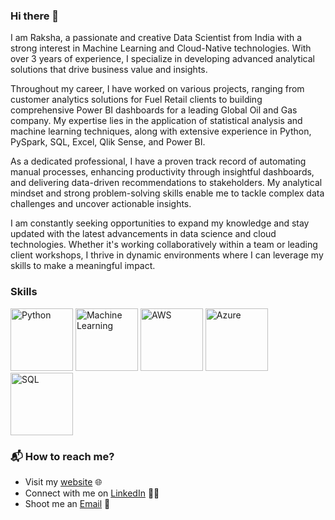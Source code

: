 ### Hi there 👋
I am Raksha, a passionate and creative Data Scientist from India with a strong interest in Machine Learning and Cloud-Native technologies. With over 3 years of experience, I specialize in developing advanced analytical solutions that drive business value and insights.

Throughout my career, I have worked on various projects, ranging from customer analytics solutions for Fuel Retail clients to building comprehensive Power BI dashboards for a leading Global Oil and Gas company. My expertise lies in the application of statistical analysis and machine learning techniques, along with extensive experience in Python, PySpark, SQL, Excel, Qlik Sense, and Power BI.

As a dedicated professional, I have a proven track record of automating manual processes, enhancing productivity through insightful dashboards, and delivering data-driven recommendations to stakeholders. My analytical mindset and strong problem-solving skills enable me to tackle complex data challenges and uncover actionable insights.

I am constantly seeking opportunities to expand my knowledge and stay updated with the latest advancements in data science and cloud technologies. Whether it's working collaboratively within a team or leading client workshops, I thrive in dynamic environments where I can leverage my skills to make a meaningful impact.

### Skills
<p align="left">
    <img src="https://lordicon.com/icons/wired/outline/1322-python-code-language.gif" alt="Python" style="width: 100px; height: 100px;"/>
    <img src="https://images.creativefabrica.com/products/700x/c37d302f-2e07-4115-b65f-c8d00b5e5463/1826621-7.jpg" alt="Machine Learning" style="width: 100px; height: 100px;"/>
    <img src="https://tenor.com/view/aws-gif-19699711" alt="AWS" style="width: 100px; height: 100px;"/>
    <img src="https://cdn.dribbble.com/users/528264/screenshots/10765125/media/8b2b28c63e70f79c766b7e9ac9b8cfb4.png" alt="Azure" style="width: 100px; height: 100px;"/>
    <img src="https://cdnl.iconscout.com/lottie/premium/thumb/sql-file-document-9353048-7650402.gif" alt="SQL" style="width: 100px; height: 100px;"/>
</p>

### 📬 How to reach me?

- Visit my [website](https://www.linkedin.com/in/rakshajain) 🌐
- Connect with me on [LinkedIn](https://www.linkedin.com/in/rakshajain) 👩‍💻
- Shoot me an [Email](mailto:rakshajain511@gmail.com) 📧


